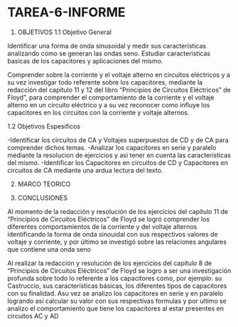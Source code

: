 # TAREA-6-INFORME
1. OBJETIVOS
1.1 Objetivo General


Identificar una forma de onda sinusoidal y medir sus características analizando cómo se generan las ondas seno. Estudiar caracteristicas basicas de los capacitores y aplicaciones del mismo.

Comprender sobre la corriente y el voltaje alterno en circuitos eléctricos y a su vez investigar todo referente sobre los capacitores, mediante la redacción del capítulo 11 y 12 del libro “Principios de Circuitos Eléctricos” de Floyd”, para comprender el comportamiento de la corriente y el voltaje alterno en un circuito eléctrico y a su vez reconocer como influye los capacitores en los circuitos con la corriente y voltaje alternos.

1.2 Objetivos Espesificos

-Identificar los circuitos de CA y Voltajes superpuestos de CD y de CA para comprender dichos temas.
-Analizar los capacitores en serie y paralelo mediante la resolucion de ejercicios y asi tener en cuenta las caracteristicas del mismo.
-Identificar los Capacitores en circuitos de CD y Capacitores en circuitos de CA mediante una ardua lectura del texto.

2. MARCO TEORICO








5. CONCLUSIONES

Al momento de la redacción y resolución de los ejercicios del capítulo 11 de “Principios de Circuitos Eléctricos” de Floyd se logró comprender los diferentes comportamientos de la corriente y del voltaje alternos identificando la forma de onda sinouidal con sus respectivos valores de voltaje y corriente, y por último se investigó sobre las relaciones angulares que contiene una onda seno

Al realizar la redacción y resolución de los ejercicios del capítulo 8 de “Principios de Circuitos Eléctricos” de Floyd se logro a ser una investigación profunda sobre todo lo referente a los capacitores como, por ejemplo: su Castruccio, sus características básicas, los diferentes tipos de capacitores con su finalidad. Asu vez se analizo los capacitores en serie y en paralelo logrando así calcular su valor con sus respectivas formulas y por ultimo se analizo el comportamiento que tiene los capacitores al estar presentes en circuitos AC y AD
